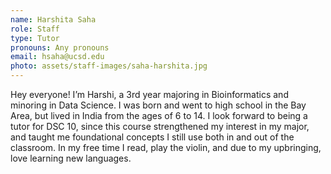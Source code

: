 ```yaml
---
name: Harshita Saha
role: Staff
type: Tutor
pronouns: Any pronouns 
email: hsaha@ucsd.edu
photo: assets/staff-images/saha-harshita.jpg
---
```

Hey everyone! I’m Harshi, a 3rd year majoring in Bioinformatics and minoring in Data Science. I was born and went to high school in the Bay Area, but lived in India from the ages of 6 to 14. I look forward to being a tutor for DSC 10, since this course strengthened my interest in my major, and taught me foundational concepts I still use both in and out of the classroom. In my free time I read, play the violin, and due to my upbringing, love learning new languages. 